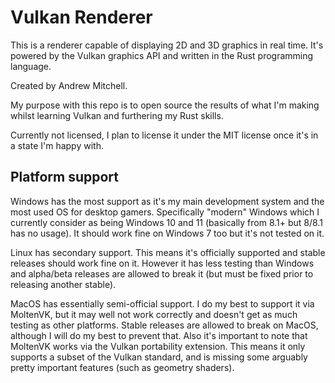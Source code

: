 # Vulkan Renderer

This is a renderer capable of displaying 2D and 3D graphics in real time. It's powered by the Vulkan graphics API and written in the Rust programming language.

Created by Andrew Mitchell.

My purpose with this repo is to open source the results of what I'm making whilst learning Vulkan and furthering my Rust skills.

Currently not licensed, I plan to license it under the MIT license once it's in a state I'm happy with.

## Platform support

Windows has the most support as it's my main development system and the most used OS for desktop gamers. Specifically "modern" Windows which I currently consider as being Windows 10 and 11 (basically from 8.1+ but 8/8.1 has no usage). It should work fine on Windows 7 too but it's not tested on it.

Linux has secondary support. This means it's officially supported and stable releases should work fine on it. However it has less testing than Windows and alpha/beta releases are allowed to break it (but must be fixed prior to releasing another stable).

MacOS has essentially semi-official support. I do my best to support it via MoltenVK, but it may well not work correctly and doesn't get as much testing as other platforms. Stable releases are allowed to break on MacOS, although I will do my best to prevent that. Also it's important to note that MoltenVK works via the Vulkan portability extension. This means it only supports a subset of the Vulkan standard, and is missing some arguably pretty important features (such as geometry shaders).
